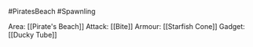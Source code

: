 #PiratesBeach #Spawnling

Area: [[Pirate's Beach]]
Attack: [[Bite]]
Armour: [[Starfish Cone]]
Gadget: [[Ducky Tube]]